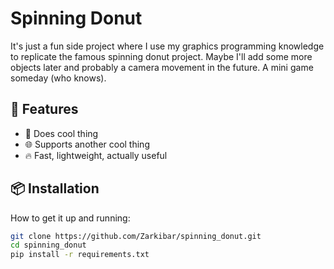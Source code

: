 # Spinning Donut
It's just a fun side project where I use my graphics programming knowledge to replicate the famous spinning donut project. Maybe I'll add some more objects later and probably a camera movement in the future. A mini game someday (who knows).

## 🚀 Features

- 🔧 Does cool thing
- 🌐 Supports another cool thing
- 🔥 Fast, lightweight, actually useful

## 📦 Installation

How to get it up and running:

```bash
git clone https://github.com/Zarkibar/spinning_donut.git
cd spinning_donut
pip install -r requirements.txt